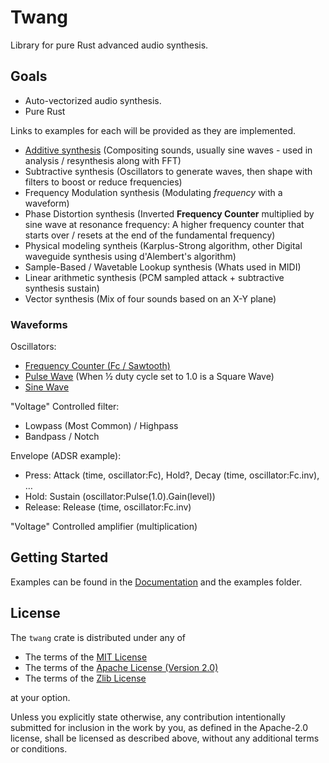 # Twang
Library for pure Rust advanced audio synthesis.

## Goals
- Auto-vectorized audio synthesis.
- Pure Rust

Links to examples for each will be provided as they are implemented.
- [Additive synthesis](https://github.com/AldaronLau/twang/blob/master/examples/piano.rs)
  (Compositing sounds, usually sine waves - used in analysis / resynthesis along
  with FFT)
- Subtractive synthesis (Oscillators to generate waves, then shape with filters
  to boost or reduce frequencies)
- Frequency Modulation synthesis (Modulating *frequency* with a waveform)
- Phase Distortion synthesis (Inverted **Frequency Counter** multiplied by sine
  wave at resonance frequency: A higher frequency counter that starts over /
  resets at the end of the fundamental frequency)
- Physical modeling syntheis (Karplus-Strong algorithm, other Digital waveguide
  synthesis using d'Alembert's algorithm)
- Sample-Based / Wavetable Lookup synthesis (Whats used in MIDI)
- Linear arithmetic synthesis (PCM sampled attack + subtractive synthesis
  sustain)
- Vector synthesis (Mix of four sounds based on an X-Y plane)

### Waveforms
Oscillators:
- [Frequency Counter (Fc / Sawtooth)](https://docs.rs/twang/0.3.0/twang/struct.Fc.html)
- [Pulse Wave](https://docs.rs/twang/0.3.0/twang/sig/struct.Signal.html#method.pulse) (When ½ duty cycle set to 1.0 is a Square Wave)
- [Sine Wave](https://docs.rs/twang/0.3.0/twang/sig/struct.Signal.html#method.sine)

"Voltage" Controlled filter:
- Lowpass (Most Common) / Highpass
- Bandpass / Notch

Envelope (ADSR example):
- Press: Attack (time, oscillator:Fc), Hold?, Decay (time, oscillator:Fc.inv), …
- Hold: Sustain (oscillator:Pulse(1.0).Gain(level))
- Release: Release (time, oscillator:Fc.inv)

"Voltage" Controlled amplifier (multiplication)

## Getting Started
Examples can be found in the [Documentation](https://docs.rs/twang) and the
examples folder.

## License
The `twang` crate is distributed under any of

- The terms of the
  [MIT License](https://github.com/AldaronLau/twang/blob/master/LICENSE-MIT)
- The terms of the
  [Apache License (Version 2.0)](https://github.com/AldaronLau/twang/blob/master/LICENSE-APACHE)
- The terms of the
  [Zlib License](https://github.com/AldaronLau/twang/blob/master/LICENSE-ZLIB)

at your option.

Unless you explicitly state otherwise, any contribution intentionally submitted
for inclusion in the work by you, as defined in the Apache-2.0 license, shall be
licensed as described above, without any additional terms or conditions.
